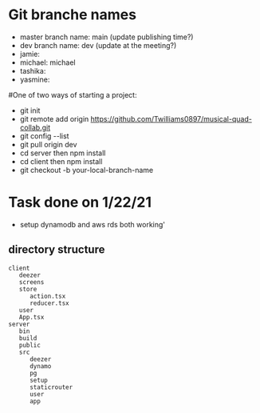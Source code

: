 # Git branche names
* master branch name: main (update publishing time?)
* dev branch name: dev  (update at the meeting?)
* jamie: 
* michael: michael
* tashika: 
*  yasmine:

#One of two ways  of starting a project:
* git init
* git remote add origin https://github.com/Twilliams0897/musical-quad-collab.git
* git config --list
* git pull origin dev
* cd server  then npm install   
* cd client then npm install
* git checkout -b your-local-branch-name 
# Task done on 1/22/21
* setup dynamodb and aws rds both working'

## directory structure
  
```
client
   deezer
   screens
   store
      action.tsx
      reducer.tsx
   user
   App.tsx
server
   bin
   build
   public
   src
      deezer
      dynamo
      pg
      setup
      staticrouter
      user
      app
```
